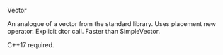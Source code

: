 Vector

An analogue of a vector from the standard library. Uses placement new operator. Explicit dtor call. Faster than SimpleVector.

C++17 required.

